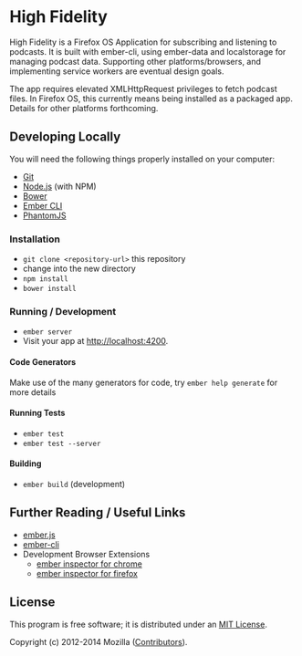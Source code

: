 # High Fidelity

High Fidelity is a Firefox OS Application for subscribing and listening to podcasts. It is built with ember-cli, using ember-data and localstorage for managing podcast data. Supporting other platforms/browsers, and implementing service workers are eventual design goals.

The app requires elevated XMLHttpRequest privileges to fetch podcast files. In Firefox OS, this currently means being installed as a packaged app. Details for other platforms forthcoming.

## Developing Locally

You will need the following things properly installed on your computer:

* [Git](http://git-scm.com/)
* [Node.js](http://nodejs.org/) (with NPM)
* [Bower](http://bower.io/)
* [Ember CLI](http://www.ember-cli.com/)
* [PhantomJS](http://phantomjs.org/)

### Installation

* `git clone <repository-url>` this repository
* change into the new directory
* `npm install`
* `bower install`

### Running / Development

* `ember server`
* Visit your app at [http://localhost:4200](http://localhost:4200).

#### Code Generators

Make use of the many generators for code, try `ember help generate` for more details

#### Running Tests

* `ember test`
* `ember test --server`

#### Building

* `ember build` (development)


## Further Reading / Useful Links

* [ember.js](http://emberjs.com/)
* [ember-cli](http://www.ember-cli.com/)
* Development Browser Extensions
  * [ember inspector for chrome](https://chrome.google.com/webstore/detail/ember-inspector/bmdblncegkenkacieihfhpjfppoconhi)
  * [ember inspector for firefox](https://addons.mozilla.org/en-US/firefox/addon/ember-inspector/)


## License

This program is free software; it is distributed under an [MIT License][].

Copyright (c) 2012-2014 Mozilla ([Contributors][]).

[Contributors]: https://github.com/mozilla/high-fidelity/graphs/contributors
[MIT License]: https://github.com/mozilla/high-fidelity/blob/master/LICENSE

